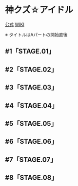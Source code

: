 # 神クズ☆アイドル

[公式](https://kami-kuzu.com/) 
[WIKI](https://ja.wikipedia.org/wiki/%E7%A5%9E%E3%82%AF%E3%82%BA%E2%98%86%E3%82%A2%E3%82%A4%E3%83%89%E3%83%AB) 

※ タイトルはAパートの開始直後

## #1「STAGE.01」

## #2「STAGE.02」

## #3「STAGE.03」

## #4「STAGE.04」

## #5「STAGE.05」

## #6「STAGE.06」

## #7「STAGE.07」

## #8「STAGE.08」
